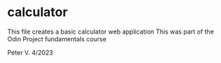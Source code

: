 # calculator
This file creates a basic calculator web application
This was part of the Odin Project fundamentals course

Peter V. 4/2023